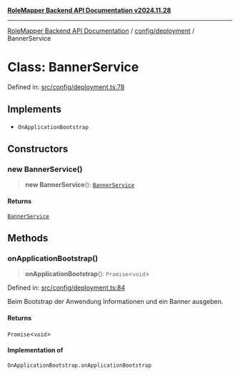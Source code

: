 [**RoleMapper Backend API Documentation v2024.11.28**](../../../README.md)

***

[RoleMapper Backend API Documentation](../../../modules.md) / [config/deployment](../README.md) / BannerService

# Class: BannerService

Defined in: [src/config/deployment.ts:78](https://github.com/FlowCraft-AG/RoleMapper/blob/55ba436164ff7e5a7c4d8ad55ac7ddffe5029190/backend/src/config/deployment.ts#L78)

## Implements

- `OnApplicationBootstrap`

## Constructors

### new BannerService()

> **new BannerService**(): [`BannerService`](BannerService.md)

#### Returns

[`BannerService`](BannerService.md)

## Methods

### onApplicationBootstrap()

> **onApplicationBootstrap**(): `Promise`\<`void`\>

Defined in: [src/config/deployment.ts:84](https://github.com/FlowCraft-AG/RoleMapper/blob/55ba436164ff7e5a7c4d8ad55ac7ddffe5029190/backend/src/config/deployment.ts#L84)

Beim Bootstrap der Anwendung Informationen und ein Banner ausgeben.

#### Returns

`Promise`\<`void`\>

#### Implementation of

`OnApplicationBootstrap.onApplicationBootstrap`
